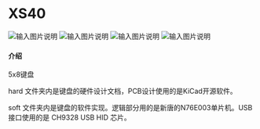 # XS40

![输入图片说明](https://images.gitee.com/uploads/images/2020/0501/122150_8fecb6c1_297378.jpeg "b146eeb9497ea70faab857080b56009.jpg")
![输入图片说明](https://images.gitee.com/uploads/images/2020/0501/122255_5643e473_297378.jpeg "74a61ceb1c933b0123dbee454cc0db6.jpg")
![输入图片说明](https://images.gitee.com/uploads/images/2020/0501/122314_0d19bd51_297378.jpeg "43c635f29237a9f031e426376ea0fd5.jpg")
![输入图片说明](https://images.gitee.com/uploads/images/2020/0501/122328_87f74f31_297378.jpeg "a8b779794b4cff2eecfce481d46be4e.jpg")

#### 介绍
5x8键盘

hard 文件夹内是键盘的硬件设计文档，PCB设计使用的是KiCad开源软件。

soft 文件夹内是键盘的软件实现。逻辑部分用的是新唐的N76E003单片机。USB接口使用的是 CH9328 USB HID 芯片。
